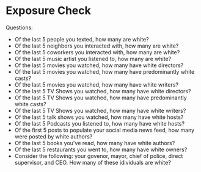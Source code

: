 # Exposure Check

Questions:
- Of the last 5 people you texted, how many are white?
- Of the last 5 neighbors you interacted with, how many are white?
- Of the last 5 coworkers you interacted with, how many are white?
- Of the last 5 music artist you listened to, how many are white?
- Of the last 5 movies you watched, how many have white directors?
- Of the last 5 movies you watched, how many have predominantly white casts?
- Of the last 5 movies you watched, how many have white writers?
- Of the last 5 TV Shows you watched, how many have white directors?
- Of the last 5 TV Shows you watched,  how many have predominantly white casts?
- Of the last 5 TV Shows you watched, how many have white writers?
- Of the last 5 talk shows you watched, how many have white hosts?
- Of the last 5 Podcasts you listened to, how many have white hosts?
- Of the first 5 posts to populate your social media news feed, how many were posted by white authors?
- Of the last 5 books you've read, how many have white authors?
- Of the last 5 restaurants you went to, how many have white owners?
- Consider the following: your govenor, mayor, chief of police, direct supervisor, and CEO. How many of these idividuals are white?
